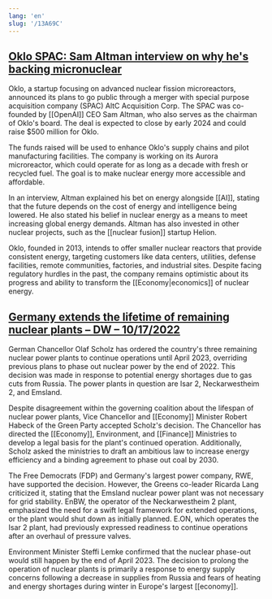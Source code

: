 ```yaml
---
lang: 'en'
slug: '/13A69C'
---
```


## [Oklo SPAC: Sam Altman interview on why he's backing micronuclear](https://www.cnbc.com/2023/07/11/sam-altman-talks-about-oklo-nuclear-microreactor-spac.html)

Oklo, a startup focusing on advanced nuclear fission microreactors, announced its plans to go public through a merger with special purpose acquisition company (SPAC) AltC Acquisition Corp. The SPAC was co-founded by [[OpenAI]] CEO Sam Altman, who also serves as the chairman of Oklo's board. The deal is expected to close by early 2024 and could raise $500 million for Oklo.

The funds raised will be used to enhance Oklo's supply chains and pilot manufacturing facilities. The company is working on its Aurora microreactor, which could operate for as long as a decade with fresh or recycled fuel. The goal is to make nuclear energy more accessible and affordable.

In an interview, Altman explained his bet on energy alongside [[AI]], stating that the future depends on the cost of energy and intelligence being lowered. He also stated his belief in nuclear energy as a means to meet increasing global energy demands. Altman has also invested in other nuclear projects, such as the [[nuclear fusion]] startup Helion.

Oklo, founded in 2013, intends to offer smaller nuclear reactors that provide consistent energy, targeting customers like data centers, utilities, defense facilities, remote communities, factories, and industrial sites. Despite facing regulatory hurdles in the past, the company remains optimistic about its progress and ability to transform the [[Economy|economics]] of nuclear energy.

## [Germany extends the lifetime of remaining nuclear plants – DW – 10/17/2022](https://www.dw.com/en/germany-extends-lifetime-of-all-3-remaining-nuclear-plants/a-63466196)

German Chancellor Olaf Scholz has ordered the country's three remaining nuclear power plants to continue operations until April 2023, overriding previous plans to phase out nuclear power by the end of 2022. This decision was made in response to potential energy shortages due to gas cuts from Russia. The power plants in question are Isar 2, Neckarwestheim 2, and Emsland.

Despite disagreement within the governing coalition about the lifespan of nuclear power plants, Vice Chancellor and [[Economy]] Minister Robert Habeck of the Green Party accepted Scholz's decision. The Chancellor has directed the [[Economy]], Environment, and [[Finance]] Ministries to develop a legal basis for the plant's continued operation. Additionally, Scholz asked the ministries to draft an ambitious law to increase energy efficiency and a binding agreement to phase out coal by 2030.

The Free Democrats (FDP) and Germany's largest power company, RWE, have supported the decision. However, the Greens co-leader Ricarda Lang criticized it, stating that the Emsland nuclear power plant was not necessary for grid stability. EnBW, the operator of the Neckarwestheim 2 plant, emphasized the need for a swift legal framework for extended operations, or the plant would shut down as initially planned. E.ON, which operates the Isar 2 plant, had previously expressed readiness to continue operations after an overhaul of pressure valves.

Environment Minister Steffi Lemke confirmed that the nuclear phase-out would still happen by the end of April 2023. The decision to prolong the operation of nuclear plants is primarily a response to energy supply concerns following a decrease in supplies from Russia and fears of heating and energy shortages during winter in Europe's largest [[economy]].
